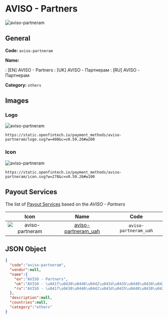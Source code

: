 
# AVISO - Partners 
![aviso-partneram](https://static.openfintech.io/payment_methods/aviso-partneram/logo.svg?w=400&c=v0.59.26#w200)  

## General 
**Code:** `aviso-partneram` 
 
**Name:** 
 
:	[EN] AVISO - Partners 
:	[UK] AVISO - Партнерам 
:	[RU] AVISO - Партнерам 
 
**Category:** `others` 
 

## Images 

### Logo 
![aviso-partneram](https://static.openfintech.io/payment_methods/aviso-partneram/logo.svg?w=400&c=v0.59.26#w200)  

```
https://static.openfintech.io/payment_methods/aviso-partneram/logo.svg?w=400&c=v0.59.26#w200
```  

### Icon 
![aviso-partneram](https://static.openfintech.io/payment_methods/aviso-partneram/icon.svg?w=278&c=v0.59.26#w100)  

```
https://static.openfintech.io/payment_methods/aviso-partneram/icon.svg?w=278&c=v0.59.26#w100
```  

## Payout Services 
 
The list of [Payout Services](/payout-services/) based on the _AVISO - Partners_ 

|Icon|Name|Code| 
|:---:|:---:|:---:| 
|![aviso-partneram](https://static.openfintech.io/payout_methods/aviso-partneram/icon.png?w=278&c=v0.59.26#w40) |[aviso-partneram_uah](/payout-services/aviso-partneram_uah/)|`aviso-partneram_uah`| 
 

## JSON Object 

```json
{
  "code":"aviso-partneram",
  "vendor":null,
  "name":{
    "en":"AVISO - Partners",
    "uk":"AVISO - \u041f\u0430\u0440\u0442\u043d\u0435\u0440\u0430\u043c",
    "ru":"AVISO - \u041f\u0430\u0440\u0442\u043d\u0435\u0440\u0430\u043c"
  },
  "description":null,
  "countries":null,
  "category":"others"
}
```  
